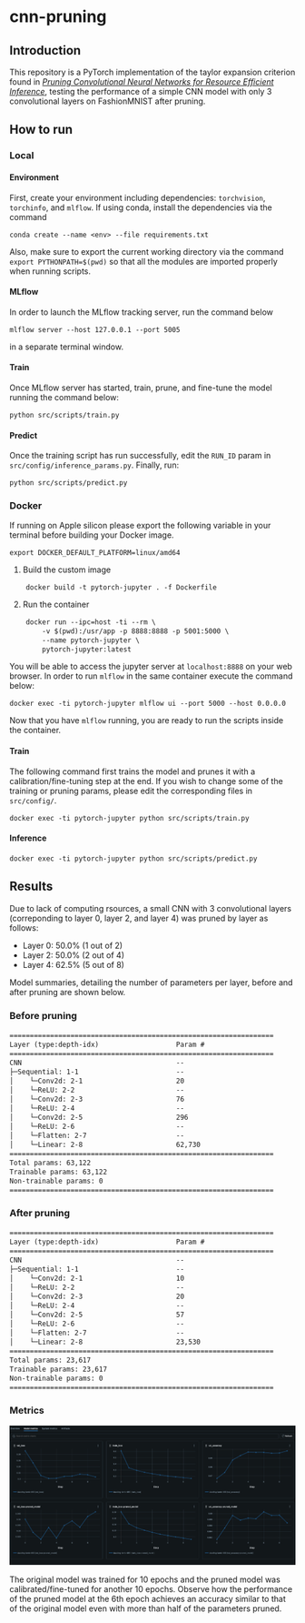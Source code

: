 # cnn-pruning

## Introduction

 This repository is a PyTorch implementation of the taylor expansion criterion found in [*Pruning Convolutional Neural Networks for Resource Efficient Inference*](https://arxiv.org/pdf/1611.06440.pdf), testing the performance of a simple CNN model with only 3 convolutional layers on FashionMNIST after pruning.


## How to run

### Local

#### Environment

First, create your environment including dependencies: `torchvision`, `torchinfo`, and `mlflow`. If using conda, install the dependencies via the command
    
    conda create --name <env> --file requirements.txt

Also, make sure to export the current working directory via the command `export PYTHONPATH=$(pwd)` so that all the modules are imported properly when running scripts. 

#### MLflow

In order to launch the MLflow tracking server, run the command below

    mlflow server --host 127.0.0.1 --port 5005

in a separate terminal window.

#### Train

Once MLflow server has started, train, prune, and fine-tune the model running the command below:

    python src/scripts/train.py

#### Predict

Once the training script has run successfully, edit the `RUN_ID` param in `src/config/inference_params.py`. Finally, run:

    python src/scripts/predict.py


### Docker

If running on Apple silicon please export the following variable in your terminal before building your Docker image.

    export DOCKER_DEFAULT_PLATFORM=linux/amd64

1. Build the custom image
```
    docker build -t pytorch-jupyter . -f Dockerfile
```
2. Run the container

```
    docker run --ipc=host -ti --rm \
        -v $(pwd):/usr/app -p 8888:8888 -p 5001:5000 \
        --name pytorch-jupyter \
        pytorch-jupyter:latest
```

You will be able to access the jupyter server at `localhost:8888` on your web browser. In order to run `mlflow` in the same container execute the command below:

    docker exec -ti pytorch-jupyter mlflow ui --port 5000 --host 0.0.0.0

Now that you have `mlflow` running, you are ready to run the scripts inside the container.

#### Train

The following command first trains the model and prunes it with a calibration/fine-tuning step at the end. If you wish to change some of the training or pruning params, please edit the corresponding files in `src/config/`.

    docker exec -ti pytorch-jupyter python src/scripts/train.py

#### Inference


    docker exec -ti pytorch-jupyter python src/scripts/predict.py

## Results

Due to lack of computing rsources, a small CNN with 3 convolutional layers (correponding to layer 0, layer 2, and layer 4) was pruned by layer as follows:

- Layer 0: 50.0%  (1 out of 2)
- Layer 2: 50.0%  (2 out of 4)
- Layer 4: 62.5%  (5 out of 8)


Model summaries, detailing the number of parameters per layer, before and after pruning are shown below.

### Before pruning

    =================================================================
    Layer (type:depth-idx)                   Param #
    =================================================================
    CNN                                      --
    ├─Sequential: 1-1                        --
    │    └─Conv2d: 2-1                       20
    │    └─ReLU: 2-2                         --
    │    └─Conv2d: 2-3                       76
    │    └─ReLU: 2-4                         --
    │    └─Conv2d: 2-5                       296
    │    └─ReLU: 2-6                         --
    │    └─Flatten: 2-7                      --
    │    └─Linear: 2-8                       62,730
    =================================================================
    Total params: 63,122
    Trainable params: 63,122
    Non-trainable params: 0
    =================================================================

### After pruning

    =================================================================
    Layer (type:depth-idx)                   Param #
    =================================================================
    CNN                                      --
    ├─Sequential: 1-1                        --
    │    └─Conv2d: 2-1                       10
    │    └─ReLU: 2-2                         --
    │    └─Conv2d: 2-3                       20
    │    └─ReLU: 2-4                         --
    │    └─Conv2d: 2-5                       57
    │    └─ReLU: 2-6                         --
    │    └─Flatten: 2-7                      --
    │    └─Linear: 2-8                       23,530
    =================================================================
    Total params: 23,617
    Trainable params: 23,617
    Non-trainable params: 0
    =================================================================

### Metrics

<img src="resources/metrics.png">

The original model was trained for 10 epochs and the pruned model was calibrated/fine-tuned for another 10 epochs. Observe how the performance of the pruned model at the 6th epoch achieves an accuracy similar to that of the original model even with more than half of the parameters pruned.
